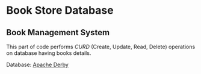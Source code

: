 # Book Store Database
## Book Management System

This part of code performs _CURD_ (Create, Update, Read, Delete) operations on database having books details.

Database: [Apache Derby](https://db.apache.org/derby/)
